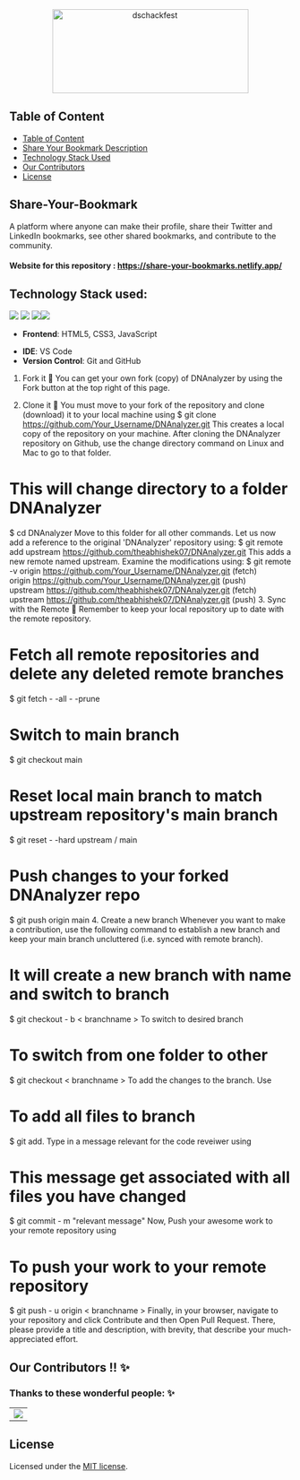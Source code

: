 <div align="center"> <img align="center" alt="dschackfest" src="https://user-images.githubusercontent.com/84925346/193271219-6360d311-ea13-42eb-8822-4ec2fd854ee5.jpeg" height='150' width='350'></div>

<!-- <div>
    <img align=top src="https://miro.medium.com/max/1400/1*c4YgRXYQayOVWxV37ourrw.png" height="100" width="50%"/>
    <img align=top src="https://res.cloudinary.com/de4by5q8o/image/upload/v1633197681/hackfest2021_ocjn5n.svg" height="100" width="49%"/>
<div>
<br> -->

## Table of Content

- [Table of Content](#table-of-content)
- [Share Your Bookmark Description](#share-your-bookmark)
- [Technology Stack Used](#technology-stack-used)
- [Our Contributors](#our-contributors--✨t)
- [License](#license)

## Share-Your-Bookmark

A platform where anyone can make their profile, share their Twitter and LinkedIn bookmarks, see other shared bookmarks, and contribute to the community.

#### Website for this repository : <https://share-your-bookmarks.netlify.app/>

## Technology Stack used:

<img src="https://img.shields.io/badge/html5%20-%23E34F26.svg?&style=for-the-badge&logo=html5&logoColor=white"/> <img src="https://img.shields.io/badge/css3%20-%231572B6.svg?&style=for-the-badge&logo=css3&logoColor=white"/> <img src="https://img.shields.io/badge/javascript%20-%23323330.svg?&style=for-the-badge&logo=javascript&logoColor=%23F7DF1E"/><img src="https://img.shields.io/badge/github%20-%23121011.svg?&style=for-the-badge&logo=github&logoColor=white"/>

<!-- <img src="https://img.shields.io/badge/node.js%20-%2343853D.svg?&style=for-the-badge&logo=node.js&logoColor=white"/>  <img src="https://img.shields.io/badge/heroku%20-%23430098.svg?&style=for-the-badge&logo=heroku&logoColor=white"/> -->

 <!-- <img src="https://img.shields.io/badge/express.js%20-%23404d59.svg?&style=for-the-badge"/> <img src ="https://img.shields.io/badge/MongoDB-%234ea94b.svg?&style=for-the-badge&logo=mongodb&logoColor=white"/> -->

- **Frontend**: HTML5, CSS3, JavaScript
<!-- - **Backend**: Node.js, Express.js -->
- **IDE**: VS Code
- **Version Control**: Git and GitHub
1. Fork it 🍴
You can get your own fork (copy) of DNAnalyzer by using the Fork button at the top right of this page.
 
2. Clone it 👥
You must move to your fork of the repository and clone (download) it to your local machine using
$ git clone https://github.com/Your_Username/DNAnalyzer.git
This creates a local copy of the repository on your machine.
After cloning the DNAnalyzer repository on Github, use the change directory command on Linux and Mac to go to that folder.
# This will change directory to a folder DNAnalyzer                                                                   
$ cd
DNAnalyzer
Move to this folder for all other commands.
Let us now add a reference to the original 'DNAnalyzer' repository using:
$ git remote add upstream https://github.com/theabhishek07/DNAnalyzer.git
This adds a new remote named upstream.
Examine the modifications using:
 $ git remote -v
 origin https://github.com/Your_Username/DNAnalyzer.git (fetch)                                                      
 origin https://github.com/Your_Username/DNAnalyzer.git (push)                                                        
 upstream https://github.com/theabhishek07/DNAnalyzer.git (fetch)                                                     
 upstream https://github.com/theabhishek07/DNAnalyzer.git (push)
3. Sync with the Remote 🔄
Remember to keep your local repository up to date with the remote repository.
# Fetch all remote repositories and delete any deleted remote branches
$ git
fetch - -all - -prune
# Switch to main branch
$ git
checkout
main
# Reset local main branch to match upstream repository's main branch
$ git
reset - -hard
upstream / main
# Push changes to your forked DNAnalyzer repo
$ git
push
origin
main
4. Create a new branch
Whenever you want to make a contribution, use the following command to establish a new branch and keep your main branch uncluttered (i.e. synced with remote branch).
# It will create a new branch <branchname> with name and switch to branch <branchname>
$ git
checkout - b < branchname >
To switch to desired branch
# To switch from one folder to other
$ git
checkout < branchname >
To add the changes to the branch. Use
# To add all files to branch
$ git
add.
Type in a message relevant for the code reveiwer using
# This message get associated with all files you have changed
$ git
commit - m
"relevant message"
Now, Push your awesome work to your remote repository using
# To push your work to your remote repository
$ git
push - u
origin < branchname >
Finally, in your browser, navigate to your repository and click Contribute and then Open Pull Request. There, please provide a title and description, with brevity, that describe your much-appreciated effort.

## Our Contributors !! ✨

### Thanks to these wonderful people: ✨

<table>
	<tr>
		<td>
			<a href="https://github.com/vijayyprajapati/Share-Your-Bookmarks/graphs/contributors">
  <img src="https://contrib.rocks/image?repo=vijayyprajapati/Share-Your-Bookmarks" />
</a>
		</td>
	</tr>
</table>

## License

Licensed under the [MIT license](LICENSE).
